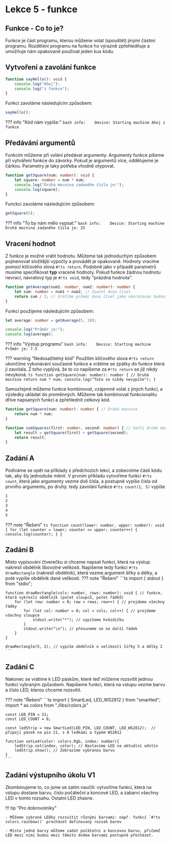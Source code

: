 # Lekce 5 - funkce

## Funkce - Co to je?
Funkce je část programu, kterou můžeme volat (spouštět) jinými částmi programu.
Rozdělení programu na funkce ho výrazně zpřehledňuje a umožňuje nám opakovaně používat jeden kus kódu.

## Vytvoření a zavolání funkce
```ts
function sayHello(): void {
    console.log("Ahoj");
    console.log("z funkce");
}
```

Funkci zavoláme následujícím způsobem:
```ts
sayHello();
```

??? info "Kód nám vypíše:"
    ```bash
    info:    Device: Starting machine
    Ahoj
    z funkce
    ```

## Předávání argumentů
Funkcím můžeme při volání předávat argumenty. Argumenty funkce píšeme při vytváření funkce do závorky.
Pokud je argumentů více, oddělujeme je čárkou. Parametry je taky potřeba vhodně otypovat.
```ts
function getSquare(num: number): void {
    let square: number = num * num;
    console.log("Druhá mocnina zadaného čísla je:");
    console.log(square);
}
```

Funckci zavoláme následujícím způsobem:
```ts
getSquare(5);
```

??? info "To by nám mělo vypsat:"
    ```bash
    info:    Device: Starting machine
    Druhá mocnina zadaného čísla je:
    25
    ```

## Vracení hodnot
Z funkce je možné vrátit hodnotu. Můžeme tak jednoduchým způsobem pojmenovat složitější výpočty a provádět je opakovaně.
Hodnoty vracíme pomocí klíčového slova `#!ts return`. Podobně jako v případě parametrů musíme specifikovat **typ** vracené hodnoty.
Pokud funkce žádnou hodnotu nevrací, návratový typ je `#!ts void`, tedy "prázdná hodnota".

```ts
function getAverage(num1: number, num2: number): number {
    let sum: number = num1 + num2; // Součet dvou čísel
    return sum / 2; // Vrátíme průměr dvou čísel jako návratovou hodnotu
}
```

Funkci použijeme následujícím způsobem:
```ts
let average: number = getAverage(5, 10);

console.log("Průměr je:");
console.log(average);
```

??? info "Výstup programu"
    ```bash
    info:    Device: Starting machine
    Průměr je:
    7.5
    ```


??? warning "Nedosažitelný kód"
    Použitím klíčového slova `#!ts return` ukončíme vykonávání současné funkce a vrátíme se zpátky do funkce která ji zavolala.
    Z toho vyplývá, že to co napíšeme za `#!ts return` se již nikdy nevykoná.
    ```ts
    function getSquare(num: number): number { // Druhá mocnina
        return num * num;
        console.log("Toto se nikdy nevypíše");
    }
    ```

<!-- ## Asynchronní funkce
Když zavoláme běžnou funkci, tato funkce se vykoná a program potom pokračuje dál.
V následujícím programu se nejdřív vykoná ```timeConsumingFunc``` a až poté co dokončí svoji práci se zavolá funkce ```somethingElse```.
```ts

    function timeConsumingFunc() {
        // Neco velmi casove narocneho zde
    }

    timeConsumingFunc();
    somethingElse();
```


??? tip "Co znamená asynchronní vykonávání funkce? "
    Když zavoláme asynchronní funkci, řízení se nepředá výhradně volané funkci, ale asynchronní zavolaná funkce a původní funkce se začnou střídat v řízení. -->

Samozřejmě můžeme funkce kombinovat, vzájemně volat z jiných funkcí, a výsledky ukládat do proměnných. 
Můžeme tak kombinovat funkcionalitu dříve napsaných funkcí a zpřehlednit celkový kód.

```ts
function getSquare(num: number): number { // Druhá mocnina
    return num * num;
}

function sumSquares(first: number, second: number) { // Sečti druhé mocniny
    let result = getSquare(first) + getSquare(second);
    return result;
}
```

## Zadání A

Podíváme se opět na příklady z předchozích lekcí, a zobecníme části kódu tak, aby šly jednoduše měnit.
V prvním příkladu vytvoříme funkci `#!ts count`, která jako argumenty vezme dvě čísla, a postupně vypíše čísla od prvního argumentu, po druhý.
tedy zavolání funkce `#!ts count(1, 5)` vypíše

```bash
1
2
3
4
5
```

??? note "Řešení"
    ```ts
    function count(lower: number, upper: number): void {
        for (let counter = lower; counter <= upper; counter++) {
            console.log(counter);
        }
    }
    ```

## Zadání B

Místo vypisování čtverečku si chceme napsat funkci, která na výstup nakreslí obdélník libovolné velikosti.
Napíšeme tedy funkci `#!ts drawRectangle` (nakresli obdélník), která vezme argument šířky a délky, a poté vypíše obdélník dané velikosti.
??? note "Řešení"
    ```ts
    import { stdout } from "stdio";

    function drawRectangle(cols: number, rows: number): void { // funkce, která vykreslí obdélník (počet sloupců, počet řádků)
        for (let row: number = 0; row < rows; row++) { // projdeme všechny řádky
            for (let col: number = 0; col < cols; col++) { // projdeme všechny sloupce
                stdout.write("*"); // vypíšeme hvězdičku
            }
            stdout.write("\n"); // přesuneme se na další řádek
        }
    }

    drawRectangle(5, 2); // vypíše obdélník o velikosti šířky 5 a délky 2
    ```

## Zadání C

Nakonec se vrátíme k LED páskům, které teď můžeme rozsvítit jednou funkcí vybraným způsobem.
Napíšeme funkci, která na vstupu vezme barvu a číslo LED, kterou chceme rozsvítit.

??? note "Řešení"
    ```ts
    import { SmartLed, LED_WS2812 } from "smartled";
    import * as colors from "./libs/colors.js"

    const LED_PIN = 21;
    const LED_COUNT = 8;

    const ledStrip = new SmartLed(LED_PIN, LED_COUNT, LED_WS2812);  // připojí pásek na pin 21, s 8 ledkami a typem WS2812

    function setLed(color: colors.Rgb, index: number){
        ledStrip.set(index, color); // Nastavíme LED na aktuální odstín
        ledStrip.show(); // Zobrazíme vybranou barvu
    }
    ```

## Zadání výstupního úkolu V1

Zkombinujeme to, co jsme se zatím naučili:
vytvoříme funkci, která na vstupu dostane barvu, číslo počáteční a koncové LED, a zabarví všechny LED v tomto rozsahu.
Ostatní LED zhasne.

!!! tip "Pro dobrovolníky"

    - Můžeme vybrané LEDky rozsvítit různými barvami: např. funkcí `#!ts colors.rainbow()` procházet definovaný rozsah barev

    - Místo jedné barvy můžeme zadat počáteční a koncovou barvu, přičemž LED mezi nimi budou mezi těmito dvěma barvami postupně přecházet.
